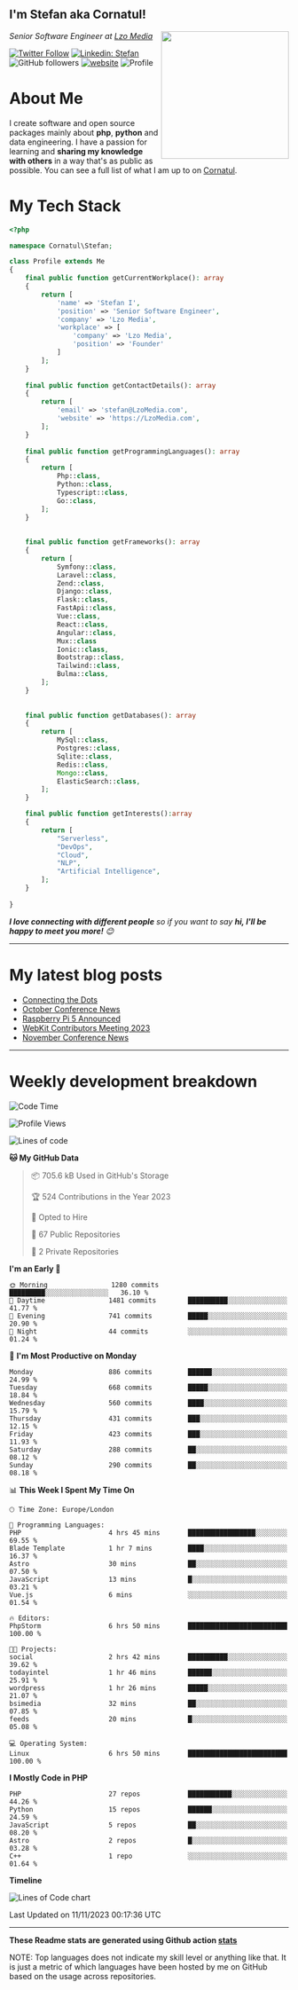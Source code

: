 <h2>I'm Stefan aka Cornatul! </h2>
<img align='right' src="https://i.giphy.com/media/YePKU8cVoIF3afvi8s/giphy.webp" width="230">
<p><em>Senior Software Engineer at <a href="https:/lzomedia.com/">Lzo Media
</a>
</em></p>

[![Twitter Follow](https://img.shields.io/twitter/follow/cornatul?label=Follow)](https://twitter.com/intent/follow?screen_name=cornatul)
[![Linkedin: Stefan](https://img.shields.io/badge/cornatul-blue?style=flat-square&logo=Linkedin&logoColor=white&link=https://www.linkedin.com/in/cornatul/)](https://www.linkedin.com/in/cornatul/)
![GitHub followers](https://img.shields.io/github/followers/cornatul?label=Follow&style=social)
[![website](https://img.shields.io/badge/Website-46a2f1.svg?&style=flat-square&logo=Google-Chrome&logoColor=white&link=https://cornatul.com/)](https://cornatul.com/)
![Profile](https://visitor-badge.glitch.me/badge?page_id=cornatul.cornatul)



# About Me
I create software and open source packages mainly about **php**, **python** and data engineering. 
I have a passion for learning and **sharing my knowledge with others** in a way that's as public as possible. 
You can see a full list of what I am up to on [Cornatul](https://lzomedia.com).


# My Tech Stack

```php
<?php

namespace Cornatul\Stefan;

class Profile extends Me
{
    final public function getCurrentWorkplace(): array
    {
        return [
            'name' => 'Stefan I',
            'position' => 'Senior Software Engineer',
            'company' => 'Lzo Media',
            'workplace' => [
                'company' => 'Lzo Media',
                'position' => 'Founder'         
            ]
        ];
    }
    
    final public function getContactDetails(): array
    {
        return [
            'email' => 'stefan@LzoMedia.com',
            'website' => 'https://LzoMedia.com',
        ];
    }
    
    final public function getProgrammingLanguages(): array
    {
        return [
            Php::class,
            Python::class,
            Typescript::class,
            Go::class,
        ];
    }
    
    
    final public function getFrameworks(): array
    {
        return [
            Symfony::class,
            Laravel::class,
            Zend::class,
            Django::class,
            Flask::class,
            FastApi::class,
            Vue::class,
            React::class,
            Angular::class,
            Mux::class
            Ionic::class,
            Bootstrap::class,
            Tailwind::class,
            Bulma::class,
        ];
    }
    
    
    final public function getDatabases(): array
    {
        return [
            MySql::class,
            Postgres::class,
            Sqlite::class,
            Redis::class,
            Mongo::class,
            ElasticSearch::class,
        ];
    }

    final public function getInterests():array
    {
        return [
            "Serverless",
            "DevOps",
            "Cloud",
            "NLP",
            "Artificial Intelligence",
        ];
    }
   
}
```
 <em><b>I love connecting with different people</b> so if you want to say <b>hi, I'll be happy to meet you more!</b> 😊</em>

---
# My latest blog posts
<!-- BLOG-POST-LIST:START -->
- [Connecting the Dots](https://blog.lzomedia.com/connecting-the-dots/)
- [October Conference News](https://blog.lzomedia.com/october-conference-news/)
- [Raspberry Pi 5 Announced](https://blog.lzomedia.com/raspberry-pi-5-announced/)
- [WebKit Contributors Meeting 2023](https://blog.lzomedia.com/webkit-contributors-meeting-2023/)
- [November Conference News](https://blog.lzomedia.com/november-conference-news/)
<!-- BLOG-POST-LIST:END -->

---
# Weekly development breakdown
<!--START_SECTION:waka-->
![Code Time](http://img.shields.io/badge/Code%20Time-308%20hrs%2021%20mins-blue)

![Profile Views](http://img.shields.io/badge/Profile%20Views-0-blue)

![Lines of code](https://img.shields.io/badge/From%20Hello%20World%20I%27ve%20Written-18.4%20million%20lines%20of%20code-blue)

**🐱 My GitHub Data** 

> 📦 705.6 kB Used in GitHub's Storage 
 > 
> 🏆 524 Contributions in the Year 2023
 > 
> 💼 Opted to Hire
 > 
> 📜 67 Public Repositories 
 > 
> 🔑 2 Private Repositories 
 > 
**I'm an Early 🐤** 

```text
🌞 Morning                1280 commits        █████████░░░░░░░░░░░░░░░░   36.10 % 
🌆 Daytime                1481 commits        ██████████░░░░░░░░░░░░░░░   41.77 % 
🌃 Evening                741 commits         █████░░░░░░░░░░░░░░░░░░░░   20.90 % 
🌙 Night                  44 commits          ░░░░░░░░░░░░░░░░░░░░░░░░░   01.24 % 
```
📅 **I'm Most Productive on Monday** 

```text
Monday                   886 commits         ██████░░░░░░░░░░░░░░░░░░░   24.99 % 
Tuesday                  668 commits         █████░░░░░░░░░░░░░░░░░░░░   18.84 % 
Wednesday                560 commits         ████░░░░░░░░░░░░░░░░░░░░░   15.79 % 
Thursday                 431 commits         ███░░░░░░░░░░░░░░░░░░░░░░   12.15 % 
Friday                   423 commits         ███░░░░░░░░░░░░░░░░░░░░░░   11.93 % 
Saturday                 288 commits         ██░░░░░░░░░░░░░░░░░░░░░░░   08.12 % 
Sunday                   290 commits         ██░░░░░░░░░░░░░░░░░░░░░░░   08.18 % 
```


📊 **This Week I Spent My Time On** 

```text
🕑︎ Time Zone: Europe/London

💬 Programming Languages: 
PHP                      4 hrs 45 mins       █████████████████░░░░░░░░   69.55 % 
Blade Template           1 hr 7 mins         ████░░░░░░░░░░░░░░░░░░░░░   16.37 % 
Astro                    30 mins             ██░░░░░░░░░░░░░░░░░░░░░░░   07.50 % 
JavaScript               13 mins             █░░░░░░░░░░░░░░░░░░░░░░░░   03.21 % 
Vue.js                   6 mins              ░░░░░░░░░░░░░░░░░░░░░░░░░   01.54 % 

🔥 Editors: 
PhpStorm                 6 hrs 50 mins       █████████████████████████   100.00 % 

🐱‍💻 Projects: 
social                   2 hrs 42 mins       ██████████░░░░░░░░░░░░░░░   39.62 % 
todayintel               1 hr 46 mins        ██████░░░░░░░░░░░░░░░░░░░   25.91 % 
wordpress                1 hr 26 mins        █████░░░░░░░░░░░░░░░░░░░░   21.07 % 
bsimedia                 32 mins             ██░░░░░░░░░░░░░░░░░░░░░░░   07.85 % 
feeds                    20 mins             █░░░░░░░░░░░░░░░░░░░░░░░░   05.08 % 

💻 Operating System: 
Linux                    6 hrs 50 mins       █████████████████████████   100.00 % 
```

**I Mostly Code in PHP** 

```text
PHP                      27 repos            ███████████░░░░░░░░░░░░░░   44.26 % 
Python                   15 repos            ██████░░░░░░░░░░░░░░░░░░░   24.59 % 
JavaScript               5 repos             ██░░░░░░░░░░░░░░░░░░░░░░░   08.20 % 
Astro                    2 repos             █░░░░░░░░░░░░░░░░░░░░░░░░   03.28 % 
C++                      1 repo              ░░░░░░░░░░░░░░░░░░░░░░░░░   01.64 % 
```



**Timeline**

![Lines of Code chart](https://raw.githubusercontent.com/cornatul/cornatul/master/assets/bar_graph.png)


 Last Updated on 11/11/2023 00:17:36 UTC
<!--END_SECTION:waka-->


---


**These Readme stats are generated using Github action [stats](https://github.com/cornatul/stats)**

NOTE: Top languages does not indicate my skill level or anything like that. 
It is just a metric of which languages have been hosted by me on GitHub based on the usage across repositories. 
